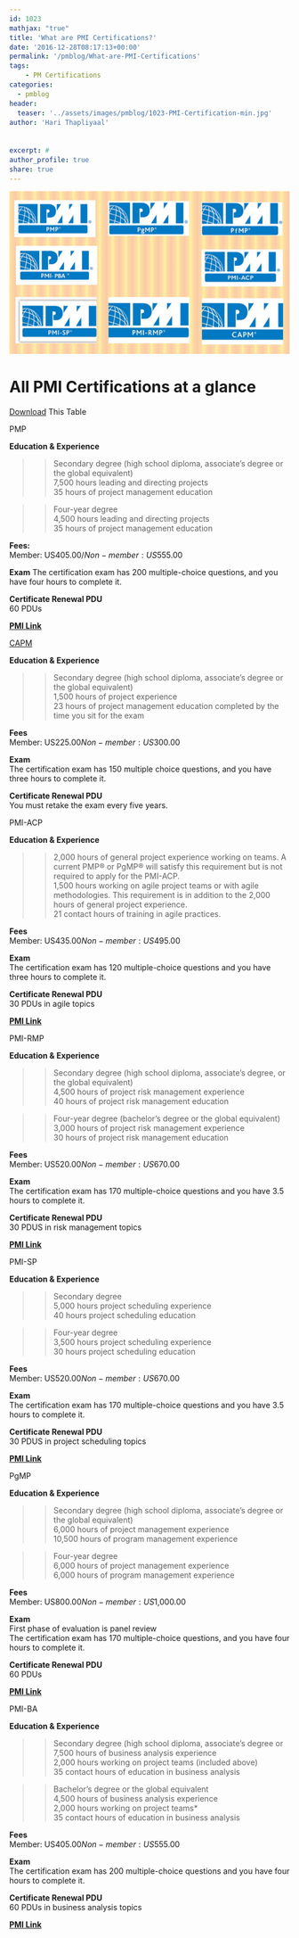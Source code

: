 ```yaml
---
id: 1023   
mathjax: "true"
title: 'What are PMI Certifications?'
date: '2016-12-28T08:17:13+00:00'
permalink: '/pmblog/What-are-PMI-Certifications'
tags: 
    - PM Certifications
categories:
  - pmblog
header:
  teaser: '../assets/images/pmblog/1023-PMI-Certification-min.jpg'
author: 'Hari Thapliyaal'


excerpt: #
author_profile: true
share: true
---
```

![](../assets/images/pmblog/1023-PMI-Certification-min.jpg)   

# All PMI Certifications at a glance

[Download](../assets/docs/PMI-Certifications.pdf) This Table

PMP

**Education &amp; Experience**  
>> Secondary degree (high school diploma, associate’s degree or the global equivalent)  
>> 7,500 hours leading and directing projects  
>> 35 hours of project management education

>> Four-year degree  
>> 4,500 hours leading and directing projects  
>> 35 hours of project management education

**Fees:**  
Member: US$405.00 / Non-member: US$555.00

**Exam** The certification exam has 200 multiple-choice questions, and you have four hours to complete it.

**Certificate Renewal PDU**  
60 PDUs

[**PMI Link**](https://www.pmi.org/certifications/types/project-management-pmp)

 <a href="">CAPM</a>

**Education &amp; Experience**  
>> Secondary degree (high school diploma, associate’s degree or the global equivalent)  
>> 1,500 hours of project experience   
>> 23 hours of project management education completed by the time you sit for the exam

**Fees**  
Member: US$225.00  
Non-member: US$300.00

**Exam**  
The certification exam has 150 multiple choice questions, and you have three hours to complete it.

**Certificate Renewal PDU**  
You must retake the exam every five years.

PMI-ACP

**Education &amp; Experience**  
>> 2,000 hours of general project experience working on teams. A current PMP® or PgMP® will satisfy this requirement but is not required to apply for the PMI-ACP.  
>> 1,500 hours working on agile project teams or with agile methodologies. This requirement is in addition to the 2,000 hours of general project experience.  
>> 21 contact hours of training in agile practices.

**Fees**  
Member: US$435.00  
Non-member: US$495.00

**Exam**  
The certification exam has 120 multiple-choice questions and you have three hours to complete it.

**Certificate Renewal PDU**  
30 PDUs in agile topics

[**PMI Link**](https://www.pmi.org/certifications/types/agile-acp)

PMI-RMP

**Education &amp; Experience**  
>> Secondary degree (high school diploma, associate’s degree, or the global equivalent)  
>> 4,500 hours of project risk management experience  
>> 40 hours of project risk management education

>> Four-year degree (bachelor’s degree or the global equivalent)  
>> 3,000 hours of project risk management experience  
>> 30 hours of project risk management education

**Fees**  
Member: US$520.00  
Non-member: US$670.00

**Exam**  
The certification exam has 170 multiple-choice questions and you have 3.5 hours to complete it.

**Certificate Renewal PDU**  
30 PDUS in risk management topics

[**PMI Link**](https://www.pmi.org/certifications/types/risk-management-rmp)

PMI-SP

**Education &amp; Experience**  
>> Secondary degree  
>> 5,000 hours project scheduling experience  
>> 40 hours project scheduling education

>> Four-year degree  
>> 3,500 hours project scheduling experience  
>> 30 hours project scheduling education

**Fees**  
Member: US$520.00  
Non-member: US$670.00

**Exam**  
The certification exam has 170 multiple-choice questions and you have 3.5 hours to complete it.

**Certificate Renewal PDU**  
30 PDUS in project scheduling topics

[**PMI Link**](https://www.pmi.org/certifications/types/scheduling-sp)

PgMP

**Education &amp; Experience**  
>> Secondary degree (high school diploma, associate’s degree or the global equivalent)  
>> 6,000 hours of project management experience  
>> 10,500 hours of program management experience

>> Four-year degree  
>> 6,000 hours of project management experience  
>> 6,000 hours of program management experience

**Fees**  
Member: US$800.00  
Non-member: US$1,000.00

**Exam**  
First phase of evaluation is panel review  
The certification exam has 170 multiple-choice questions, and you have four hours to complete it.

**Certificate Renewal PDU**  
60 PDUs

[**PMI Link**](https://www.pmi.org/certifications/types/program-management-pgmp)

PMI-BA

**Education &amp; Experience**  
>> Secondary degree (high school diploma, associate’s degree or  
>> 7,500 hours of business analysis experience  
>> 2,000 hours working on project teams (included above)  
>> 35 contact hours of education in business analysis

>> Bachelor’s degree or the global equivalent  
>> 4,500 hours of business analysis experience  
>> 2,000 hours working on project teams\*  
>> 35 contact hours of education in business analysis

**Fees**  
Member: US$405.00  
Non-member: US$555.00

**Exam**  
The certification exam has 200 multiple-choice questions and you have four hours to complete it.

**Certificate Renewal PDU**  
60 PDUs in business analysis topics

[**PMI Link**](https://www.pmi.org/certifications/types/business-analysis-pba)